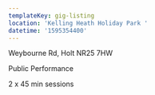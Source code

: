 ```yaml
---
templateKey: gig-listing
location: 'Kelling Heath Holiday Park '
datetime: '1595354400'
---
```

Weybourne Rd, Holt NR25 7HW 

Public Performance 

2 x 45 min sessions
